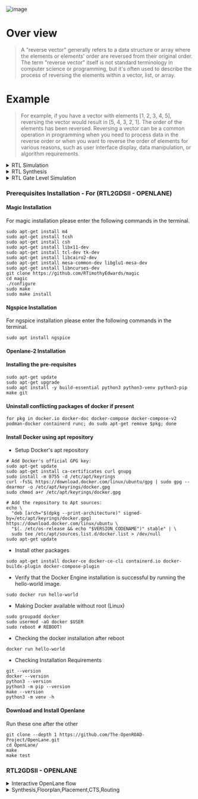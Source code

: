 ![image](https://github.com/udayM-design/pes_reverse_vector/assets/93391726/f23268ba-eff5-4d6a-a824-0078923c793c)

# Over view
> A "reverse vector" generally refers to a data structure or array where the elements or elements' order are reversed from their original order.
 The term "reverse vector" itself is not standard terminology in computer science or programming, but it's often used to describe the process of reversing the 
 elements within a vector, list, or array.
# Example 
> For example, if you have a vector with elements [1, 2, 3, 4, 5], reversing the vector would result in [5, 4, 3, 2, 1]. The order of the elements has been 
 reversed.
 Reversing a vector can be a common operation in programming when you need to process data in the reverse order or when you want to reverse the order of 
 elements for various reasons, such as user interface display, data manipulation, or algorithm requirements.

<details>
<summary>RTL Simulation</summary>
<br>
  

```
iverilog pes_reverse_vector.v pes_reverse_vector_tb.v
./a.out
gtkwave reverse_vector_tb.vcd

```

![image](https://github.com/udayM-design/pes_reverse_vector/assets/93391726/f34a2b4a-52d1-4b14-a0ce-3cb27350d2dd)

</details>

<details>
<summary>RTL Synthesis</summary>
<br>
  

```

read_liberty -lib ../lib/sky130_fd_sc_hd__tt_025C_1v80.lib
read_verilog pes_reverse_ector.v
synth -top VectorReverse
abc -liberty ../lib/sky130_fd_sc_hd__tt_025C_1v80.lib
show

```

![image](https://github.com/udayM-design/pes_reverse_vector/assets/93391726/ecd410e3-ef49-4459-9b28-5eb9872eef30)

</details>

<details>
<summary>RTL Gate Level Simulation</summary>
<br>
  
### Gate-Level Simulation

```
iverilog ../my_lib/verilog_model/primitives.v ../my_lib/verilog_model/sky130_fd_sc_hd.v pes_reverse_vector_netlist.v pes_reverse_vector_tb.v
./a.out
gtkwave reverse_vector_tb.vcd
```
![image](https://github.com/udayM-design/pes_reverse_vector/assets/93391726/9e8fdbc1-07d6-4a18-84c2-797c643e9a1f)

![image](https://github.com/udayM-design/pes_reverse_vector/assets/93391726/f3c0699b-7d96-463b-ada3-732c55797df4)

</details>

### Prerequisites Installation - For (RTL2GDSII - OPENLANE)

#### Magic Installation
For magic installation please enter the following commands in the terminal.
```
sudo apt-get install m4
sudo apt-get install tcsh
sudo apt-get install csh
sudo apt-get install libx11-dev
sudo apt-get install tcl-dev tk-dev
sudo apt-get install libcairo2-dev
sudo apt-get install mesa-common-dev libglu1-mesa-dev
sudo apt-get install libncurses-dev
git clone https://github.com/RTimothyEdwards/magic
cd magic
./configure
sudo make
sudo make install
```
#### Ngspice Installation
For ngspice installation please enter the following commands in the terminal.
```
sudo apt install ngspice
```

#### Openlane-2 Installation
#### Installing the pre-requisites
```
sudo apt-get update
sudo apt-get upgrade
sudo apt install -y build-essential python3 python3-venv python3-pip make git
```

#### Uninstall conflicting packages of docker if present
```
for pkg in docker.io docker-doc docker-compose docker-compose-v2 podman-docker containerd runc; do sudo apt-get remove $pkg; done
```

#### Install Docker using apt repository
+ Setup Docker's apt repository
```
# Add Docker's official GPG key:
sudo apt-get update
sudo apt-get install ca-certificates curl gnupg
sudo install -m 0755 -d /etc/apt/keyrings
curl -fsSL https://download.docker.com/linux/ubuntu/gpg | sudo gpg --dearmor -o /etc/apt/keyrings/docker.gpg
sudo chmod a+r /etc/apt/keyrings/docker.gpg

# Add the repository to Apt sources:
echo \
  "deb [arch="$(dpkg --print-architecture)" signed-by=/etc/apt/keyrings/docker.gpg] https://download.docker.com/linux/ubuntu \
  "$(. /etc/os-release && echo "$VERSION_CODENAME")" stable" | \
  sudo tee /etc/apt/sources.list.d/docker.list > /dev/null
sudo apt-get update
```
+ Install other packages
```
sudo apt-get install docker-ce docker-ce-cli containerd.io docker-buildx-plugin docker-compose-plugin
```
+ Verify that the Docker Engine installation is successful by running the hello-world image.
```
sudo docker run hello-world
```

+ Making Docker available without root (Linux)
```
sudo groupadd docker
sudo usermod -aG docker $USER
sudo reboot # REBOOT!
```
+ Checking the docker installation after reboot
```
docker run hello-world
```

+ Checking Installation Requirements
```
git --version
docker --version
python3 --version
python3 -m pip --version
make --version
python3 -m venv -h
```
#### Download and Install Openlane
Run these one after the other
```
git clone --depth 1 https://github.com/The-OpenROAD-Project/OpenLane.git
cd OpenLane/
make
make test
```
### RTL2GDSII - OPENLANE

<details>
<summary>Interactive OpenLane flow</summary>
<br>

In terminal input these commands
```
cd OpenLane/ 
make mount 
./flow.tcl -interactive
package require openlane 0.9
prep -design pes_reverse_vector
```
![1_1](https://github.com/udayM-design/pes_reverse_vector/assets/93391726/68396e23-4250-45a5-90b6-78549d1db011)


</details>

<details>
<summary>Synthesis,Floorplan,Placement,CTS,Routing</summary>
<br>

## Synthesis
```
run_synthesis
```
![2](https://github.com/udayM-design/pes_reverse_vector/assets/93391726/0aeac14e-c2d2-4c59-b16e-d8555f0f16ad)
![4](https://github.com/udayM-design/pes_reverse_vector/assets/93391726/f54d7ef7-40d0-46c5-a3eb-135dc9cff12f)


## Floorplan
```
run_floorplan
```
![3](https://github.com/udayM-design/pes_reverse_vector/assets/93391726/7868fa6f-bf56-41ce-96ca-7c10e5255c17)

Note: we need to use libs.tech file so we need to gitclone this https://github.com/hwiiiii/sky130A into pdks folder

```
git clone https://github.com/hwiiiii/sky130A
```
```
magic -T /home/uday/OpenLane/pdks/sky130A/sky130A/libs.tech/magic/sky130A.tech lef read ../../tmp/merged.nom.lef def pes_reverse_vector.def &
```
![5](https://github.com/udayM-design/pes_reverse_vector/assets/93391726/d39e6bd2-2d51-480a-a747-508a7ef34487)

## Placement
```
run_placement
```
![run_placemet](https://github.com/udayM-design/pes_reverse_vector/assets/93391726/e6c23899-1ef6-493a-be77-ed12fd563904)

```
magic -T /home/uday/OpenLane/pdks/sky130A/sky130A/libs.tech/magic/sky130A.tech lef read ../../tmp/merged.nom.lef def pes_reverse_vector.def &
```
![6](https://github.com/udayM-design/pes_reverse_vector/assets/93391726/7ee475ec-ef89-4893-bb59-d18708982652)

## CTS
```
run_cts
```
![run_cts](https://github.com/udayM-design/pes_reverse_vector/assets/93391726/cda6635e-7f7a-45c3-bc16-8484afa59251)
The reports generated are given below , after executing run_cts command
![Screenshot from 2023-11-02 03-28-49](https://github.com/udayM-design/pes_reverse_vector/assets/93391726/21e1228e-22cc-4cd6-a0e8-88f90299e9db)
![Screenshot from 2023-11-02 03-29-02](https://github.com/udayM-design/pes_reverse_vector/assets/93391726/ff98f61c-9f8c-4ca1-abb5-eb492e0c8886)
![Screenshot from 2023-11-02 03-29-12](https://github.com/udayM-design/pes_reverse_vector/assets/93391726/51ce1df0-11ff-41d3-a224-3d2673912cea)
![Screenshot from 2023-11-02 03-29-21](https://github.com/udayM-design/pes_reverse_vector/assets/93391726/2d4589f1-88fe-4574-a2ee-d5f65f8daf55)
![Screenshot from 2023-11-02 03-29-31](https://github.com/udayM-design/pes_reverse_vector/assets/93391726/9b2a533b-fc56-40eb-8358-96f7c52768f6)
![Screenshot from 2023-11-02 03-29-50](https://github.com/udayM-design/pes_reverse_vector/assets/93391726/cc456b3c-31e8-4708-9fac-af866acbcb09)

## Routing
```
run_routing
```
![routing](https://github.com/udayM-design/pes_reverse_vector/assets/93391726/79536aa0-2f5e-401d-9930-66d0044b2ff2)

```
magic -T /home/uday/OpenLane/pdks/sky130A/sky130A/libs.tech/magic/sky130A.tech lef read ../../tmp/merged.nom.lef def pes_reverse_vector.def &
```
![Screenshot from 2023-11-02 03-30-57](https://github.com/udayM-design/pes_reverse_vector/assets/93391726/92666eb8-debf-4b2f-9d34-ca9004f1b0ab)

[Back to Top](https://github.com/udayM-design/pes_reverse_vector/edit/main/README.md#synthesis)
</details>
